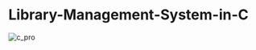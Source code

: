 # Library-Management-System-in-C
![c_pro](https://github.com/user-attachments/assets/1a4fd64b-3912-4fe0-9c6a-df7034344712)
